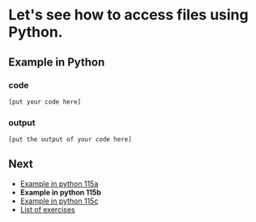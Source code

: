 # Let's see how to access files using Python.

## Example in Python

### code

``` python
[put your code here]
```

### output

```
[put the output of your code here]
```

## Next

- [Example in python 115a](../../115a/python)
- **Example in python 115b**
- [Example in python 115c](../../115c/python)
- [List of exercises](../..)
